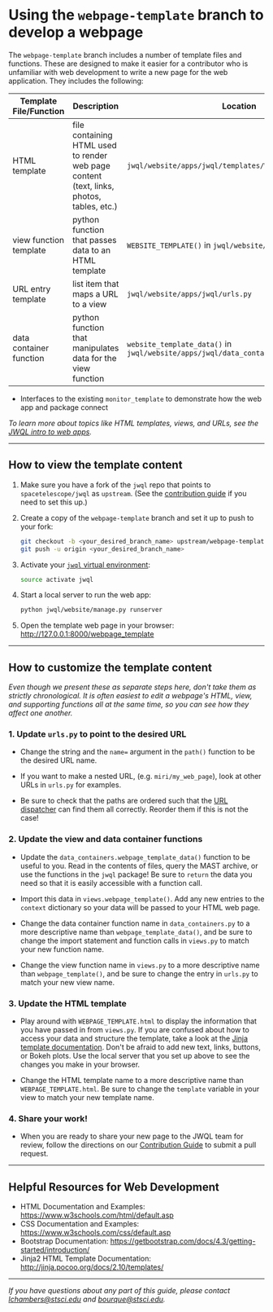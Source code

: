 # Using the `webpage-template` branch to develop a webpage

The `webpage-template` branch includes a number of template files and functions. These are designed to make it easier for a contributor who is unfamiliar with web development to write a new page for the web application. They includes the following:

| Template File/Function | Description | Location |
| ---------------------- | ----------- | -------- |
| HTML template   | file containing HTML used to render web page content (text, links, photos, tables, etc.) | `jwql/website/apps/jwql/templates/WEBPAGE_TEMPLATE.html` |
| view function template | python function that passes data to an HTML template | `WEBSITE_TEMPLATE()` in `jwql/website/apps/jwql/views.py` |
| URL entry template  | list item that maps a URL to a view | `jwql/website/apps/jwql/urls.py` |
| data container function  | python function that manipulates data for the view function | `website_template_data()` in `jwql/website/apps/jwql/data_containers.py` |

* Interfaces to the existing `monitor_template` to demonstrate how the web app and package connect



*To learn more about topics like HTML templates, views, and URLs, see the [JWQL intro to web apps](https://github.com/spacetelescope/jwql/blob/master/presentations/JWQL_web_app.pdf).*

-----------------

## How to view the template content

1. Make sure you have a fork of the `jwql` repo that points to `spacetelescope/jwql` as `upstream`. (See the [contribution guide](https://github.com/spacetelescope/jwql/wiki/git-&-GitHub-workflow-for-contributing) if you need to set this up.)

1. Create a copy of the `webpage-template` branch and set it up to push to your fork:

    ```bash
    git checkout -b <your_desired_branch_name> upstream/webpage-template
    git push -u origin <your_desired_branch_name>
    ```

1. Activate your [`jwql` virtual environment](https://github.com/spacetelescope/jwql#environment-installation):

    ```bash
    source activate jwql
    ```

1. Start a local server to run the web app:

    ```bash
    python jwql/website/manage.py runserver
    ```

1. Open the template web page in your browser: http://127.0.0.1:8000/webpage_template

-----------------

## How to customize the template content

*Even though we present these as separate steps here, don't take them as strictly chronological. It is often easiest to edit a webpage's HTML, view, and supporting functions all at the same time, so you can see how they affect one another.*

### 1. Update `urls.py` to point to the desired URL
- Change the string and the `name=` argument in the `path()` function to be the desired URL name.

- If you want to make a nested URL, (e.g. `miri/my_web_page`), look at other URLs in `urls.py` for examples.

- Be sure to check that the paths are ordered such that the [URL dispatcher](https://docs.djangoproject.com/en/2.1/topics/http/urls/#example) can find them all correctly. Reorder them if this is not the case!

### 2. Update the view and data container functions

- Update the `data_containers.webpage_template_data()` function to be useful to you. Read in the contents of files, query the MAST archive, or use the functions in the `jwql` package! Be sure to `return` the data you need so that it is easily accessible with a function call.

- Import this data in `views.webpage_template()`. Add any new entries to the `context` dictionary so your data will be passed to your HTML web page.

- Change the data container function name in `data_containers.py` to a more descriptive name than `webpage_template_data()`, and be sure to change the import statement and function calls in `views.py` to match your new function name.

- Change the view function name in `views.py` to a more descriptive name than `webpage_template()`, and be sure to change the entry in `urls.py` to match your new view name.

### 3. Update the HTML template

- Play around with `WEBPAGE_TEMPLATE.html` to display the information that you have passed in from `views.py`. If you are confused about how to access your data and structure the template, take a look at the [Jinja template documentation](http://jinja.pocoo.org/docs/2.10/templates/). Don't be afraid to add new text, links, buttons, or Bokeh plots. Use the local server that you set up above to see the changes you make in your browser.

- Change the HTML template name to a more descriptive name than `WEBPAGE_TEMPLATE.html`. Be sure to change the `template` variable in your view to match your new template name.

### 4. Share your work!
- When you are ready to share your new page to the JWQL team for review, follow the directions on our [Contribution Guide](https://github.com/spacetelescope/jwql/wiki/git-&-GitHub-workflow-for-contributing) to submit a pull request.

-----------------

## Helpful Resources for Web Development
- HTML Documentation and Examples: https://www.w3schools.com/html/default.asp
- CSS Documentation and Examples: https://www.w3schools.com/css/default.asp
- Bootstrap Documentation: https://getbootstrap.com/docs/4.3/getting-started/introduction/
- Jinja2 HTML Template Documentation: http://jinja.pocoo.org/docs/2.10/templates/

-----------------

*If you have questions about any part of this guide, please contact lchambers@stsci.edu and bourque@stsci.edu.*